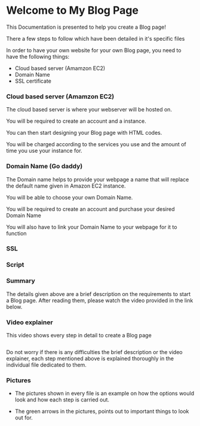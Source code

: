 # Welcome to My Blog Page

This Documentation is presented to help you create a Blog page!

There a few steps to follow which have been detailed in it's specific files 

In order to have your own website for your own Blog page, you need to have the following things:

* Cloud based server (Amamzon EC2)
* Domain Name
* SSL certificate

### Cloud based server (Amamzon EC2)

The cloud based server is where your webserver will be hosted on.

You will be required to create an account and a instance. 

You can then start designing your Blog page with HTML codes.

You will be charged according to the services you use and the amount of time you use your instance for. 

### Domain Name (Go daddy)

The Domain name helps to provide your webpage a name that will replace the default name given in Amazon EC2 instance. 

You will be able to choose your own Domain Name.

You will be required to create an account and purchase your desired Domain Name

You will also have to link your Domain Name to your webpage for it to function

### SSL 









### Script




### Summary 

The details given above are a brief description on the requirements to start a Blog page. After reading them, please watch the video provided in the link below.

### Video explainer

This video shows every step in detail to create a Blog page 

```

```


Do not worry if there is any difficulties the brief description or the video explainer, each step mentioned above is explained thoroughly in the individual file dedicated to them.


### Pictures

* The pictures shown in every file is an example on how the options would look and how each step is carried out.
  
* The green arrows in the pictures, points out to important things to look out for.
